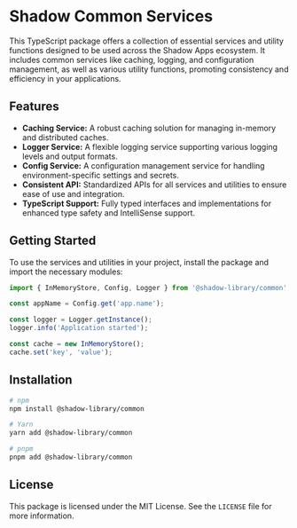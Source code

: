 # Shadow Common Services

This TypeScript package offers a collection of essential services and utility functions designed to be used across the Shadow Apps ecosystem. It includes common services like caching, logging, and configuration management, as well as various utility functions, promoting consistency and efficiency in your applications.

## Features

- **Caching Service:** A robust caching solution for managing in-memory and distributed caches.
- **Logger Service:** A flexible logging service supporting various logging levels and output formats.
- **Config Service:** A configuration management service for handling environment-specific settings and secrets.
- **Consistent API:** Standardized APIs for all services and utilities to ensure ease of use and integration.
- **TypeScript Support:** Fully typed interfaces and implementations for enhanced type safety and IntelliSense support.

## Getting Started

To use the services and utilities in your project, install the package and import the necessary modules:

```ts
import { InMemoryStore, Config, Logger } from '@shadow-library/common';

const appName = Config.get('app.name');

const logger = Logger.getInstance();
logger.info('Application started');

const cache = new InMemoryStore();
cache.set('key', 'value');
```

## Installation

```bash
# npm
npm install @shadow-library/common

# Yarn
yarn add @shadow-library/common

# pnpm
pnpm add @shadow-library/common
```

## License

This package is licensed under the MIT License. See the `LICENSE` file for more information.
